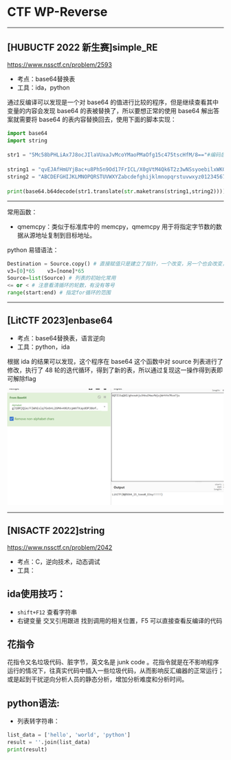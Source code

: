 # CTF WP-Reverse

---

## [HUBUCTF 2022 新生赛]simple_RE

https://www.nssctf.cn/problem/2593

* 考点：base64替换表
* 工具：ida，python

通过反编译可以发现是一个对 base64 的值进行比较的程序，但是继续查看其中变量的内容会发现 base64 的表被替换了，所以要想正常的使用 base64 解出答案就需要将 base64 的表内容替换回去，使用下面的脚本实现：

```python
import base64
import string

str1 = "5Mc58bPHLiAx7J8ocJIlaVUxaJvMcoYMaoPMaOfg15c475tscHfM/8=="#编码后密文

string1 = "qvEJAfHmUYjBac+u8Ph5n9Od17FrICL/X0gVtM4Qk6T2z3wNSsyoebilxWKGZpRD" #自定义base加密表
string2 = "ABCDEFGHIJKLMNOPQRSTUVWXYZabcdefghijklmnopqrstuvwxyz0123456789+/"#原base64加密表

print(base64.b64decode(str1.translate(str.maketrans(string1,string2))))
```

---

常用函数：

- qmemcpy：类似于标准库中的 memcpy，qmemcpy 用于将指定字节数的数据从源地址复制到目标地址。
  
python 易错语法：
```python
Destination = Source.copy() # 直接赋值只是建立了指针，一个改变，另一个也会改变，使用copy()函数可以实现和c语言类似的效果
v3=[0]*65    v3=[none]*65
Source=list(Source) # 列表的初始化常用
<= or < # 注意看清循环的轮数，有没有等号
range(start:end) # 指定for循环的范围

```
---

## [LitCTF 2023]enbase64

* 考点：base64替换表，语言逆向
* 工具：python，ida

根据 ida 的结果可以发现，这个程序在 base64 这个函数中对 source 列表进行了修改，执行了 48 轮的迭代循环，得到了新的表，所以通过复现这一操作得到表即可解除flag

![](./img/base_1.png)

---

## [NISACTF 2022]string

https://www.nssctf.cn/problem/2042

* 考点：C，逆向技术，动态调试
* 工具：










## ida使用技巧：

- `shift+F12` 查看字符串
- 右键变量 交叉引用跟进 找到调用的相关位置，F5 可以直接查看反编译的代码


## 花指令

花指令又名垃圾代码、脏字节，英文名是 junk code 。花指令就是在不影响程序运行的情况下，往真实代码中插入一些垃圾代码，从而影响反汇编器的正常运行；或是起到干扰逆向分析人员的静态分析，增加分析难度和分析时间。


## python语法:

- 列表转字符串：

```python
list_data = ['hello', 'world', 'python']
result = ''.join(list_data)
print(result)
```

